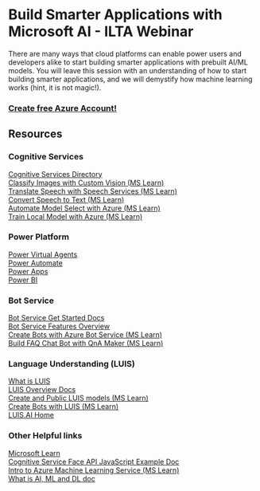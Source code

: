 # Build Smarter Applications with Microsoft AI - ILTA Webinar


There are many ways that cloud platforms can enable power users and developers alike to start building smarter applications with prebuilt AI/ML models. You will leave this session with an understanding of how to start building smarter applications, and we will demystify how machine learning works (hint, it is not magic!).

### [Create free Azure Account!](https://azure.microsoft.com/en-us/free/?WT.mc_id=ilta-webinar-cassieb)

## Resources

### Cognitive Services

[Cognitive Services Directory](https://azure.microsoft.com/en-us/services/cognitive-services/directory/?WT.mc_id=ilta-webinar-cassieb)
</br>
[Classify Images with Custom Vision (MS Learn)](https://docs.microsoft.com/en-us/learn/paths/classify-images-with-vision-services/?WT.mc_id=ilta-webinar-cassieb)
</br>
[Translate Speech with Speech Services (MS Learn)](https://docs.microsoft.com/en-us/learn/paths/translate-speech-with-speech-services/?WT.mc_id=ilta-webinar-cassieb)
</br>
[Convert Speech to Text (MS Learn)](https://docs.microsoft.com/en-us/learn/modules/convert-speech-to-text/?WT.mc_id=ilta-webinar-cassieb)
</br>
[Automate Model Select with Azure (MS Learn)](https://docs.microsoft.com/en-us/learn/modules/automate-model-selection-with-azure-automl/?WT.mc_id=ilta-webinar-cassieb)
</br>
[Train Local Model with Azure (MS Learn)](https://docs.microsoft.com/en-us/learn/modules/train-local-model-with-azure-mls/?WT.mc_id=ilta-webinar-cassieb)

### Power Platform

[Power Virtual Agents](https://docs.microsoft.com/en-us/power-virtual-agents/fundamentals-what-is-power-virtual-agents/?WT.mc_id=ilta-webinar-cassieb)
</br>
[Power Automate](https://docs.microsoft.com/en-us/power-automate/?WT.mc_id=ilta-webinar-cassieb)
</br>
[Power Apps](https://docs.microsoft.com/en-us/powerapps/?WT.mc_id=ilta-webinar-cassieb)
</br>
[Power BI](https://docs.microsoft.com/en-us/power-bi/?WT.mc_id=ilta-webinar-cassieb)

### Bot Service
[Bot Service Get Started Docs](https://docs.microsoft.com/en-us/azure/bot-service/?WT.mc_id=ilta-webinar-cassieb)
</br>
[Bot Service Features Overview](https://azure.microsoft.com/en-us/services/bot-service/?WT.mc_id=ilta-webinar-cassieb)
</br>
[Create Bots with Azure Bot Service (MS Learn)](https://docs.microsoft.com/en-us/learn/paths/create-bots-with-the-azure-bot-service/?WT.mc_id=ilta-webinar-cassieb)
</br>
[Build FAQ Chat Bot with QnA Maker (MS Learn)](https://docs.microsoft.com/en-us/learn/modules/build-a-faq-chat-bot-with-qna-maker-and-azure-bot-service/?WT.mc_id=ilta-webinar-cassieb)

### Language Understanding (LUIS)
[What is LUIS](https://docs.microsoft.com/en-us/azure/cognitive-services/luis/what-is-luis/?WT.mc_id=ilta-webinar-cassieb)
</br>
[LUIS Overview Docs](https://docs.microsoft.com/en-us/azure/cognitive-services/luis/?WT.mc_id=ilta-webinar-cassieb)
</br>
[Create and Public LUIS models (MS Learn)](https://docs.microsoft.com/en-us/learn/modules/create-and-publish-a-luis-model/?WT.mc_id=ilta-webinar-cassieb)
</br>
[Create Bots with LUIS (MS Learn)](https://docs.microsoft.com/en-us/learn/paths/create-bots-with-the-azure-bot-service/?WT.mc_id=ilta-webinar-cassieb)
</br>
[LUIS.AI Home](https://luis.ai/home)

### Other Helpful links
[Microsoft Learn](https://docs.microsoft.com/en-us/learn/?WT.mc_id=ilta-webinar-cassieb)
</br>
[Cognitive Service Face API JavaScript Example Doc](https://docs.microsoft.com/en-us/azure/cognitive-services/face/quickstarts/javascript/?WT.mc_id=ilta-webinar-cassieb)
</br>
[Intro to Azure Machine Learning Service (MS Learn)](https://docs.microsoft.com/en-us/learn/modules/intro-to-azure-machine-learning-service/?WT.mc_id=ilta-webinar-cassieb)
</br>
[What is AI, ML and DL doc](https://docs.microsoft.com/en-us/azure/machine-learning/service/concept-deep-learning-vs-machine-learning/?WT.mc_id=ilta-webinar-cassieb)

